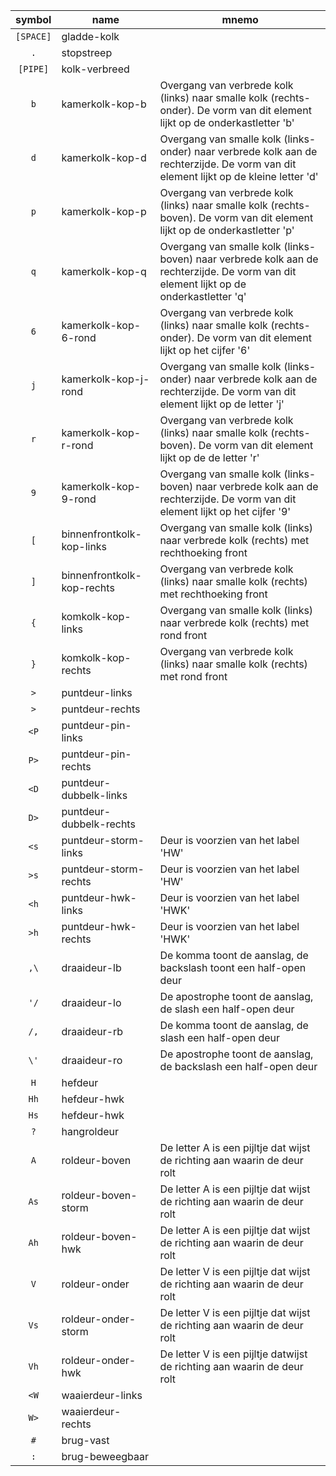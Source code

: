 | symbol | name            | mnemo 
| :---:    | ---             | --- 
| `[SPACE]`  | gladde-kolk                    |                                                                                                                                         |
| `.`        | stopstreep                     |                                                                                                                                         |
| `[PIPE]`   | kolk-verbreed                  |                                                                                                                                         |
| `b`        | kamerkolk-kop-b                | Overgang van verbrede kolk (links) naar smalle kolk (rechts-onder). De vorm van dit element lijkt op de onderkastletter 'b'             |
| `d`        | kamerkolk-kop-d                | Overgang van smalle kolk (links-onder) naar verbrede kolk aan de rechterzijde. De vorm van dit element lijkt op de kleine letter 'd'    |
| `p`        | kamerkolk-kop-p                | Overgang van verbrede kolk (links) naar smalle kolk (rechts-boven). De vorm van dit element lijkt op de onderkastletter 'p'             |
| `q`        | kamerkolk-kop-q                | Overgang van smalle kolk (links-boven) naar verbrede kolk aan de rechterzijde. De vorm van dit element lijkt op de onderkastletter 'q'  |
| `6`        | kamerkolk-kop-6-rond           | Overgang van verbrede kolk (links) naar smalle kolk (rechts-onder). De vorm van dit element lijkt op het cijfer '6'                     |
| `j`        | kamerkolk-kop-j-rond           | Overgang van smalle kolk (links-onder) naar verbrede kolk aan de rechterzijde. De vorm van dit element lijkt op  de letter 'j'          |
| `r`        | kamerkolk-kop-r-rond           | Overgang van verbrede kolk (links) naar smalle kolk (rechts-boven). De vorm van dit element lijkt op de  de letter 'r'                  |
| `9`        | kamerkolk-kop-9-rond           | Overgang van smalle kolk (links-boven) naar verbrede kolk aan de rechterzijde. De vorm van dit element lijkt op het cijfer '9'          |
| `[`        | binnenfrontkolk-kop-links      | Overgang van smalle kolk (links) naar verbrede kolk (rechts) met rechthoeking front                                                     |
| `]`        | binnenfrontkolk-kop-rechts     | Overgang van verbrede kolk (links) naar smalle kolk (rechts) met rechthoeking front                                                     |
| `{`        | komkolk-kop-links              | Overgang van smalle kolk (links) naar verbrede kolk (rechts) met rond front                                                             |
| `}`        | komkolk-kop-rechts             | Overgang van verbrede kolk (links) naar smalle kolk (rechts) met rond front                                                             |
| `>`        | puntdeur-links                 |                                                                                                                                         |
| `>`        | puntdeur-rechts                |                                                                                                                                         |
| `<P`       | puntdeur-pin-links             |                                                                                                                                         |
| `P>`       | puntdeur-pin-rechts            |                                                                                                                                         |
| `<D`       | puntdeur-dubbelk-links         |                                                                                                                                         |
| `D>`       | puntdeur-dubbelk-rechts        |                                                                                                                                         |
| `<s`       | puntdeur-storm-links           | Deur is voorzien van het label 'HW'                                                                                                     |
| `>s`       | puntdeur-storm-rechts          | Deur is voorzien van het label 'HW'                                                                                                     |
| `<h`       | puntdeur-hwk-links             | Deur is voorzien van het label 'HWK'                                                                                                    |
| `>h`       | puntdeur-hwk-rechts            | Deur is voorzien van het label 'HWK'                                                                                                    |
| `,\`       | draaideur-lb                   | De komma toont de aanslag, de backslash toont een half-open deur                                                                        |
| `'/`       | draaideur-lo                   | De apostrophe toont de aanslag, de slash een half-open deur                                                                             |
| `/,`       | draaideur-rb                   | De komma toont de aanslag, de slash een half-open deur                                                                                  |
| `\'`       | draaideur-ro                   | De apostrophe toont de aanslag, de backslash een half-open deur                                                                         |
| `H`        | hefdeur                        |                                                                                                                                         |
| `Hh`       | hefdeur-hwk                    |                                                                                                                                         |
| `Hs`       | hefdeur-hwk                    |                                                                                                                                         |
| `?`        | hangroldeur                    |                                                                                                                                         |
| `A`        | roldeur-boven                  | De letter A is een pijltje dat wijst de richting aan waarin de deur rolt                                                                |
| `As`       | roldeur-boven-storm            | De letter A is een pijltje dat wijst de richting aan waarin de deur rolt                                                                |
| `Ah`       | roldeur-boven-hwk              | De letter A is een pijltje dat wijst de richting aan waarin de deur rolt                                                                |
| `V`        | roldeur-onder                  | De letter V is een pijltje dat wijst de richting aan waarin de deur rolt                                                                |
| `Vs`       | roldeur-onder-storm            | De letter V is een pijltje dat wijst de richting aan waarin de deur rolt                                                                |
| `Vh`       | roldeur-onder-hwk              | De letter V is een pijltje datwijst de richting aan waarin de deur rolt                                                                 |
| `<W`       | waaierdeur-links               |                                                                                                                                         |
| `W>`       | waaierdeur-rechts              |                                                                                                                                         |
| `#`        | brug-vast                      |                                                                                                                                         |
| `:`        | brug-beweegbaar                |                                                                                                                                         |
